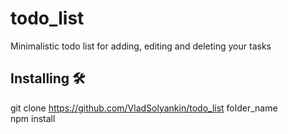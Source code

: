 # todo_list
Minimalistic todo list for adding, editing and deleting your tasks

## **Installing :hammer_and_wrench:**  
git clone https://github.com/VladSolyankin/todo_list folder_name  
npm install  
